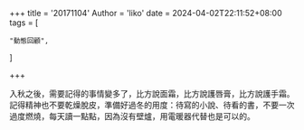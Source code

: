 +++
title = '20171104'
Author = 'liko'
date = 2024-04-02T22:11:52+08:00
tags = [
    
    "動態回顧",
    
]

+++

入秋之後，需要記得的事情變多了，比方說面霜，比方說護唇膏，比方說護手霜。記得精神也不要乾燥脫皮，準備好過冬的用度：待寫的小說、待看的書，不要一次過度燃燒，每天讀一點點，因為沒有壁爐，用電暖器代替也是可以的。
